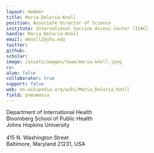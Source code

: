 ```yaml
---
layout: member
title: Maria Deloria-Knoll
position: Associate Director of Science
institute: International Vaccine Access Center (IVAC)
handle: Maria Deloria-Knoll
email: mknoll2@jhu.edu
twitter: 
github: 
scholar: 
image: /assets/images/team/maria-knoll.jpeg
cv: 
alum: false
collaborator: true
support: false                                  
web: en.wikipedia.org/wiki/Maria_Deloria_Knoll
field: pneumonia
---
```

Department of International Health <br /> 
Bloomberg School of Public Health<br /> 
Johns Hopkins University <br /> 
 <br /> 
415 N. Washington Street <br /> 
Baltimore, Maryland 21231, USA <br /> 
